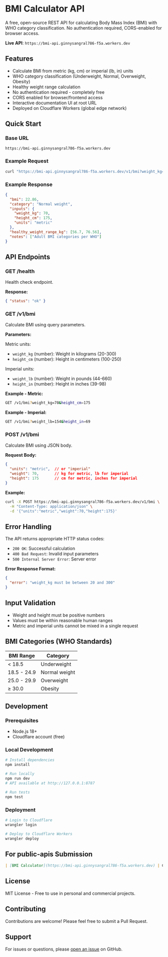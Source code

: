 # BMI Calculator API

A free, open-source REST API for calculating Body Mass Index (BMI) with WHO category classification. No authentication required, CORS-enabled for browser access.

**Live API**: `https://bmi-api.ginnysangral786-f5a.workers.dev`

## Features

- Calculate BMI from metric (kg, cm) or imperial (lb, in) units
- WHO category classification (Underweight, Normal, Overweight, Obesity)
- Healthy weight range calculation
- No authentication required - completely free
- CORS enabled for browser/frontend access
- Interactive documentation UI at root URL
- Deployed on Cloudflare Workers (global edge network)

## Quick Start

### Base URL
```
https://bmi-api.ginnysangral786-f5a.workers.dev
```

### Example Request
```bash
curl "https://bmi-api.ginnysangral786-f5a.workers.dev/v1/bmi?weight_kg=70&height_cm=175"
```

### Example Response
```json
{
  "bmi": 22.86,
  "category": "Normal weight",
  "inputs": {
    "weight_kg": 70,
    "height_cm": 175,
    "units": "metric"
  },
  "healthy_weight_range_kg": [56.7, 76.56],
  "notes": ["Adult BMI categories per WHO"]
}
```

## API Endpoints

### GET /health

Health check endpoint.

**Response:**
```json
{ "status": "ok" }
```

### GET /v1/bmi

Calculate BMI using query parameters.

**Parameters:**

Metric units:
- `weight_kg` (number): Weight in kilograms (20-300)
- `height_cm` (number): Height in centimeters (100-250)

Imperial units:
- `weight_lb` (number): Weight in pounds (44-660)
- `height_in` (number): Height in inches (39-98)

**Example - Metric:**
```bash
GET /v1/bmi?weight_kg=70&height_cm=175
```

**Example - Imperial:**
```bash
GET /v1/bmi?weight_lb=154&height_in=69
```

### POST /v1/bmi

Calculate BMI using JSON body.

**Request Body:**
```json
{
  "units": "metric",  // or "imperial"
  "weight": 70,       // kg for metric, lb for imperial
  "height": 175       // cm for metric, inches for imperial
}
```

**Example:**
```bash
curl -X POST https://bmi-api.ginnysangral786-f5a.workers.dev/v1/bmi \
  -H "Content-Type: application/json" \
  -d '{"units":"metric","weight":70,"height":175}'
```

## Error Handling

The API returns appropriate HTTP status codes:

- `200 OK`: Successful calculation
- `400 Bad Request`: Invalid input parameters
- `500 Internal Server Error`: Server error

**Error Response Format:**
```json
{
  "error": "weight_kg must be between 20 and 300"
}
```

## Input Validation

- Weight and height must be positive numbers
- Values must be within reasonable human ranges
- Metric and imperial units cannot be mixed in a single request

## BMI Categories (WHO Standards)

| BMI Range | Category |
|-----------|----------|
| < 18.5 | Underweight |
| 18.5 - 24.9 | Normal weight |
| 25.0 - 29.9 | Overweight |
| ≥ 30.0 | Obesity |

## Development

### Prerequisites
- Node.js 18+
- Cloudflare account (free)

### Local Development
```bash
# Install dependencies
npm install

# Run locally
npm run dev
# API available at http://127.0.0.1:8787

# Run tests
npm test
```

### Deployment
```bash
# Login to Cloudflare
wrangler login

# Deploy to Cloudflare Workers
wrangler deploy
```

## For public-apis Submission

```markdown
| [BMI Calculator](https://bmi-api.ginnysangral786-f5a.workers.dev) | Calculate BMI with metric/imperial units | No | Yes | Yes |
```

## License

MIT License - Free to use in personal and commercial projects.

## Contributing

Contributions are welcome! Please feel free to submit a Pull Request.

## Support

For issues or questions, please [open an issue](https://github.com/yourusername/bmi-api-worker/issues) on GitHub.
